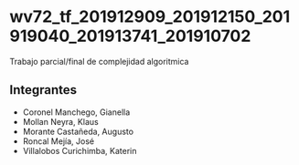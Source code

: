 # wv72_tf_201912909_201912150_201919040_201913741_201910702
Trabajo parcial/final de complejidad algoritmica
## Integrantes
  - Coronel Manchego, Gianella
  - Mollan Neyra, Klaus
  - Morante Castañeda, Augusto
  - Roncal Mejía, José
  - Villalobos Curichimba, Katerin
